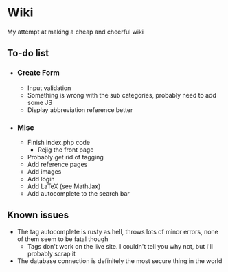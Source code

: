 # Wiki
My attempt at making a cheap and cheerful wiki

## To-do list
- ### Create Form
	- Input validation
	- Something is wrong with the sub categories, probably need to add some JS
   	- Display abbreviation reference better
- ### Misc
	- Finish index.php code
   		- Rejig the front page
	- Probably get rid of tagging
	- Add reference pages
   	- Add images
   	- Add login
   	- Add LaTeX (see MathJax)
   	- Add autocomplete to the search bar

## Known issues
- The tag autocomplete is rusty as hell, throws lots of minor errors, none of them seem to be fatal though
  	- Tags don't work on the live site. I couldn't tell you why not, but I'll probably scrap it
- The database connection is definitely the most secure thing in the world

